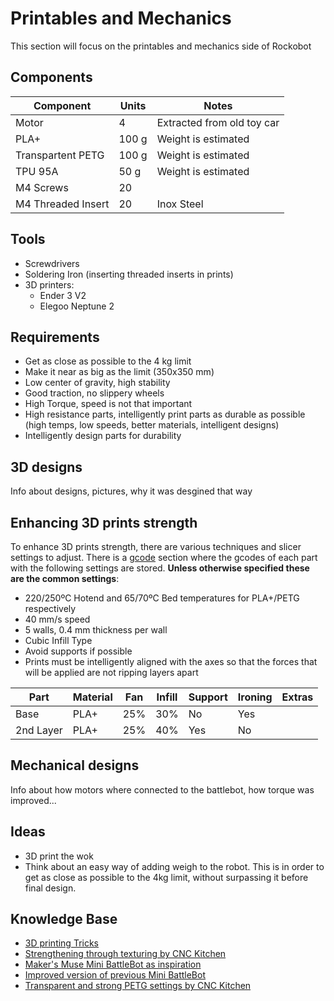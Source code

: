 # Printables and Mechanics
This section will focus on the printables and mechanics side of Rockobot

## Components

| Component             | Units | Notes                         |
| --------------------- | ----- | ----------------------------- |
| Motor                 | 4     | Extracted from old toy car    |
| PLA+                  | 100 g | Weight is estimated           |
| Transpartent PETG     | 100 g | Weight is estimated           |
| TPU 95A               | 50 g  | Weight is estimated           |
| M4 Screws             | 20    |                               |
| M4 Threaded Insert    | 20    | Inox Steel                    |

## Tools
- Screwdrivers
- Soldering Iron (inserting threaded inserts in prints)
- 3D printers:
    - Ender 3 V2
    - Elegoo Neptune 2

## Requirements
- Get as close as possible to the 4 kg limit
- Make it near as big as the limit (350x350 mm)
- Low center of gravity, high stability
- Good traction, no slippery wheels
- High Torque, speed is not that important
- High resistance parts, intelligently print parts as durable as possible (high temps, low speeds, better materials, intelligent designs)
- Intelligently design parts for durability

## 3D designs
Info about designs, pictures, why it was desgined that way

## Enhancing 3D prints strength
To enhance 3D prints strength, there are various techniques and slicer settings to adjust. There is a [gcode](https://github.com/Pelochus/rockobot/tree/main/printables/gcodes) section where the gcodes of each part with the following settings are stored. **Unless otherwise specified these are the common settings**:
- 220/250ºC Hotend and 65/70ºC Bed temperatures for PLA+/PETG respectively
- 40 mm/s speed
- 5 walls, 0.4 mm thickness per wall
- Cubic Infill Type
- Avoid supports if possible
- Prints must be intelligently aligned with the axes so that the forces that will be applied are not ripping layers apart

| Part              | Material   | Fan  | Infill | Support | Ironing | Extras       |
| ----------------- | ---------- | ---- | ------ | ------- | ------- | ------------ |
| Base              | PLA+       | 25%  | 30%    | No      | Yes     |              |
| 2nd Layer         | PLA+       | 25%  | 40%    | Yes     | No      |              |

## Mechanical designs
Info about how motors where connected to the battlebot, how torque was improved...

## Ideas
- 3D print the wok
- Think about an easy way of adding weigh to the robot. This is in order to get as close as possible to the 4kg limit, without surpassing it before final design.

## Knowledge Base
- [3D printing Tricks](https://youtu.be/krrqydtneO0)
- [Strengthening through texturing by CNC Kitchen](https://youtu.be/3-ygdNQThAs)
- [Maker's Muse Mini BattleBot as inspiration](https://www.youtube.com/watch?v=BvNRtRuOALw)
- [Improved version of previous Mini BattleBot](https://www.youtube.com/watch?v=YWOqAwXmvJU)
- [Transparent and strong PETG settings by CNC Kitchen](https://www.youtube.com/watch?v=9qb25Gi4Jv0)
